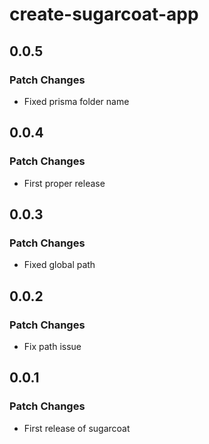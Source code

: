 # create-sugarcoat-app

## 0.0.5

### Patch Changes

- Fixed prisma folder name

## 0.0.4

### Patch Changes

- First proper release

## 0.0.3

### Patch Changes

- Fixed global path

## 0.0.2

### Patch Changes

- Fix path issue

## 0.0.1

### Patch Changes

- First release of sugarcoat
